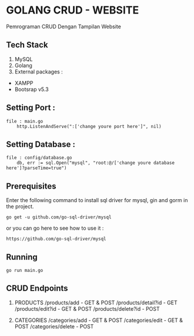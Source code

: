 # GOLANG CRUD - WEBSITE
 Pemrograman CRUD Dengan Tampilan Website
 
## Tech Stack
1. MySQL
2. Golang
3. External packages :
* XAMPP
* Bootsrap v5.3

## Setting Port :
```
file : main.go
	http.ListenAndServe(":['change youre port here']", nil)
```
## Setting Database :
```
file : config/database.go
	db, err := sql.Open("mysql", "root:@/['change youre database here']?parseTime=true")
```

## Prerequisites
Enter the following command to install sql driver for mysql, gin and gorm in the project.
```
go get -u github.com/go-sql-driver/mysql
```
or you can go here to see how to use it :
```
https://github.com/go-sql-driver/mysql
```

## Running
```
go run main.go
```

## CRUD Endpoints
1. PRODUCTS
/products/add - GET & POST
/products/detail?id - GET
/products/edit?id - GET & POST
/products/delete?id - POST

3. CATEGORIES
/categories/add - GET & POST
/categories/edit - GET & POST
/categories/delete - POST
